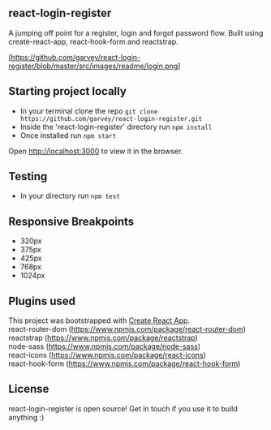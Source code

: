 ## react-login-register

A jumping off point for a register, login and forgot password flow. Built using create-react-app, react-hook-form and reactstrap.

[https://github.com/garvey/react-login-register/blob/master/src/images/readme/login.png]

## Starting project locally

- In your terminal clone the repo `git clone https://github.com/garvey/react-login-register.git`
- Inside the 'react-login-register' directory run `npm install`
- Once installed run `npm start`

Open [http://localhost:3000](http://localhost:3000) to view it in the browser.

## Testing

- In your directory run `npm test`

## Responsive Breakpoints 

- 320px 
- 375px
- 425px
- 768px
- 1024px

## Plugins used

This project was bootstrapped with [Create React App](https://github.com/facebook/create-react-app).<br />
react-router-dom (https://www.npmjs.com/package/react-router-dom)<br />
reactstrap (https://www.npmjs.com/package/reactstrap)<br />
node-sass (https://www.npmjs.com/package/node-sass)<br />
react-icons (https://www.npmjs.com/package/react-icons)<br />
react-hook-form (https://www.npmjs.com/package/react-hook-form)


## License

react-login-register is open source! Get in touch if you use it to build anything :) 
